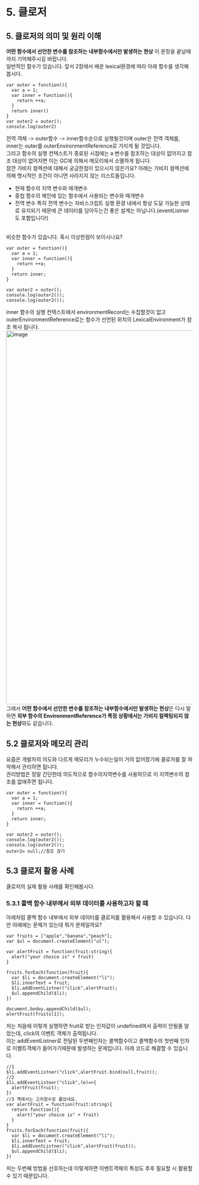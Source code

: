 # 5. 클로저
## 5. 클로저의 의미 및 원리 이해
**어떤 함수에서 선언한 변수를 참조하는 내부함수에서만 발생하는 현상** 이 문장을 끝날때까지 기억해주시길 바랍니다.
<br>
일반적인 함수가 있습니다. 앞서 2장에서 배운 lexical환경에 따라 아래 함수를 생각해봅시다.
```tsx
var outer = function(){
  var a = 1;
  var inner = function(){
    return ++a;
  }
  return inner()
}
var outer2 = outer();
console.log(outer2)
```
전역 객체 -> outer함수 -> inner함수순으로 실행될것이며 outer은 전역 객체를, inner는 outer를 outerEnvironmentReference로 가지게 될 것입니다.<br>
그리고 함수의 실행 컨텍스트가 종료된 시점에는 a 변수를 참조하는 대상이 없어지고 참조 대상이 없어지면 이는 GC에 의해서 메모리에서 소멸하게 됩니다.<br>
잠깐 가비지 컬렉션에 대해서 궁금한점이 있으시지 않은가요? 아래는 가비지 컬렉션에 의해 명시적인 조건이 아니면 사라지지 않는 리스트들입니다.
- 현재 함수의 지역 변수와 매개변수
- 중첩 함수의 체인에 있는 함수에서 사용되는 변수와 매개변수
- 전역 변수
특히 전역 변수는 자바스크립트 실행 환경 내에서 항상 도달 가능한 상태로 유지되기 때문에 큰 데이터를 담아두는건 좋은 설계는 아닙니다.(eventListner도 포함입니다!)<br>
<br>
비슷한 함수가 있습니다. 혹시 이상한점이 보이시나요?

```tsx
var outer = function(){
  var a = 1;
  var inner = function(){
    return ++a;
  }
  return inner;
}

var outer2 = outer();
console.log(outer2());
console.log(outer2());
```

inner 함수의 실행 컨텍스트에서 environmentRecord는 수집할것이 없고 outerEnvironmentReference로는 함수가 선언된 위치의 LexicalEnvironment가 참조 복사 됩니다.<br>
<img width="1006" alt="image" src="https://github.com/FrontendStudySeoul/coreJavascript/assets/103626175/8d7a8272-79ee-44ac-9d20-b0e64e9c202e">
<br>
그래서 **어떤 함수에서 선언한 변수를 참조하는 내부함수에서만 발생하는 현상**은 다시 말하면 **외부 함수의 EnvironmentReference가 특정 상황에서는 가비지 컬렉팅되지 않는 현상**와도 같습니다.

## 5.2 클로저와 메모리 관리
요즘은 개발자의 의도와 다르게 메모리가 누수되는일이 거의 없어졌기에 클로저를 잘 파악해서 관리하면 됩니다.<br>
관리방법은 정말 간단한데 의도적으로 함수의지역변수를 사용하므로 이 지역변수의 참조를 없애주면 됩니다.
```tsx
var outer = function(){
  var a = 1;
  var inner = function(){
    return ++a;
  }
  return inner;
}

var outer2 = outer();
console.log(outer2());
console.log(outer2());
outer2= null;//참조 끊기
```
## 5.3 클로저 활용 사례
클로저의 실제 활용 사례를 확인해봅시다.
### 5.3.1 콜백 함수 내부에서 외부 데이터를 사용하고자 할 떄
아래처럼 콜백 함수 내부에서 외부 데이터를 클로저를 활용해서 사용할 수 있습니다. 다만 아래에는 문제가 있는데 뭐가 문제일까요?
```tsx
var fruits = ["apple","banana","peach"];
var $ul = document.createElement("ul");

var alertFruit = function(fruit:string){
  alert("your choice is" + fruit)
}

fruits.forEach(function(fruit){
  var $li = document.createElement("li");
  $li.innerText = fruit;
  $li.addEventListner("click",alertFruit);
  $ul.appendChild($li);
})

document.bodoy.appendChild($ul);
alertFruit(fruits[1]);
```
저는 처음에 이렇게 실행하면 fruit로 받는 인자값이 undefined여서 출력이 안될줄 알았는데, click의 이벤트 객체가 출력됩니다.
<br>
이는 addEventListner로 전달된 두번째인자는 콜백함수이고 콜백함수의 첫번째 인자로 이벹트객체가 들어가기때문에 발생하는 문제입니다. 아래 코드로 해결할 수 있습니다.
```tsx
//1
$li.addEventListner("click",alertFruit.bind(null,fruit));
//2
$li.addEventListeer("click",(e)=>{
  alertFruit(fruit);
})
//3 책에서는 고차함수로 풀었네요.
var alertFruit = function(fruit:string){
  return function(){
    alert("your choice is" + fruit)
  }
}
fruits.forEach(function(fruit){
  var $li = document.createElement("li");
  $li.innerText = fruit;
  $li.addEventListner("click",alertFruit(fruit));
  $ul.appendChild($li);
})
```
저는 두번째 방법을 선호하는데 이렇게하면 이벤트객체의 특성도 추후 필요할 시 활용할 수 있기 때문입니다.
